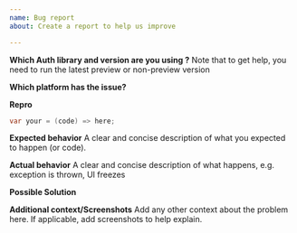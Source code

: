 ```yaml
---
name: Bug report
about: Create a report to help us improve

---
```


**Which Auth library and version are you using ?**
Note that to get help, you need to run the latest preview or non-preview version
<!-- E.g. ADAL 3.19.8, MSAL 1.1.4-preview -->

**Which platform has the issue?**
<!-- Ex: net45, netcore, UWP, xamarin android, xamarin iOS -->

**Repro**

```csharp
var your = (code) => here;
```

**Expected behavior**
A clear and concise description of what you expected to happen (or code).

**Actual behavior**
A clear and concise description of what happens, e.g. exception is thrown, UI freezes  

**Possible Solution**
<!--- Only if you have suggestions on a fix for the bug -->

**Additional context/Screenshots**
Add any other context about the problem here. If applicable, add screenshots to help explain.
